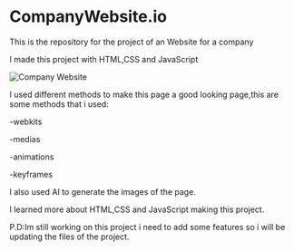 # CompanyWebsite.io

This is the repository for the project of an Website for a company

I made this project with HTML,CSS and JavaScript

![Company Website](https://github.com/user-attachments/assets/52821f8e-56e2-4181-8812-e95e6e16242c)

I used different methods to make this page a good looking page,this are some methods that i used:

-webkits

-medias

-animations

-keyframes

I also used AI to generate the images of the page.

I learned more about HTML,CSS and JavaScript making this project.

P.D:Im still working on this project i need to add some features so i will be updating the files of the project.
